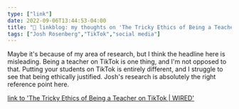 ```yaml
---
type: ["link"]
date: 2022-09-06T13:44:53-04:00
title: "🔗 linkblog: my thoughts on 'The Tricky Ethics of Being a Teacher on TikTok | WIRED'"
tags: ["Josh Rosenberg","TikTok","social media"]
---
```

Maybe it's because of my area of research, but I think the headline here is misleading. Being a teacher on TikTok is one thing, and I'm not opposed to that. Putting your students on TikTok is entirely different, and I struggle to see that being ethically justified. Josh's research is absolutely the right reference point here.
 

[link to 'The Tricky Ethics of Being a Teacher on TikTok | WIRED'](https://www.wired.com/story/teachers-on-tiktok/)
